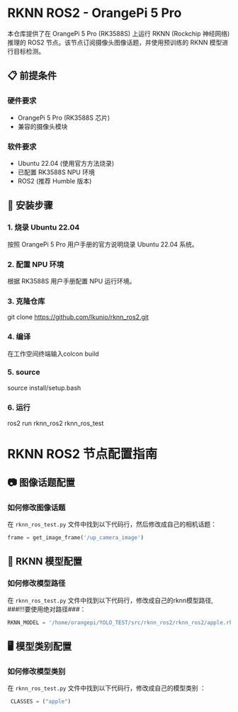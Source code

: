 # RKNN ROS2  - OrangePi 5 Pro 

本仓库提供了在 OrangePi 5 Pro (RK3588S) 上运行 RKNN (Rockchip 神经网络) 推理的 ROS2 节点。该节点订阅摄像头图像话题，并使用预训练的 RKNN 模型进行目标检测。

## 📋 前提条件

### 硬件要求
- OrangePi 5 Pro (RK3588S 芯片)
- 兼容的摄像头模块

### 软件要求
- Ubuntu 22.04 (使用官方方法烧录)
- 已配置 RK3588S NPU 环境
- ROS2 (推荐 Humble 版本)

## 🚀 安装步骤

### 1. 烧录 Ubuntu 22.04
按照 OrangePi 5 Pro 用户手册的官方说明烧录 Ubuntu 22.04 系统。

### 2. 配置 NPU 环境
根据 RK3588S 用户手册配置 NPU 运行环境。

### 3. 克隆仓库
git clone https://github.com/Ikunio/rknn_ros2.git

### 4. 编译
在工作空间终端输入colcon build

### 5. source
source install/setup.bash

### 6. 运行
ros2 run rknn_ros2 rknn_ros_test



# RKNN ROS2 节点配置指南

## 📷 图像话题配置

### 如何修改图像话题
在 `rknn_ros_test.py` 文件中找到以下代码行，然后修改成自己的相机话题：

```python
frame = get_image_frame('/up_camera_image')
```

## 🤖 RKNN 模型配置

### 如何修改模型路径
在 `rknn_ros_test.py` 文件中找到以下代码行，修改成自己的rknn模型路径,  ###!!!要使用绝对路径###：


```python
RKNN_MODEL = '/home/orangepi/YOLO_TEST/src/rknn_ros2/rknn_ros2/apple.rknn'
```

## 🖥️ 模型类别配置

### 如何修改模型类别
在 `rknn_ros_test.py` 文件中找到以下代码行，修改成自己的模型类别 ：


```python
 CLASSES = ("apple")
```



